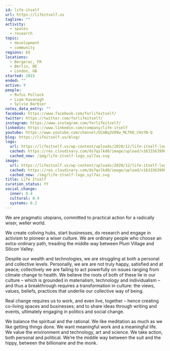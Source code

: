 ```yaml
---
id: life-itself
url: https://lifeitself.us
tagline: ""
activity:
  - spaces
  - research
topic:
  - development
  - community
regions: EU
locations:
  - Bergerac, FR
  - Berlin, DE
  - London, GB
started: 2015
ended: ""
active: Y
people:
  - Rufus Pollock
  - Liam Kavanagh
  - Sylvie Barbier
notes_data_entry: ""
facebook: https://www.facebook.com/forlifeitself/
twitter: https://twitter.com/forlifeitself/
instagram: https://www.instagram.com/forlifeitself/
linkedin: https://www.linkedin.com/company/life-itself
youtube: https://www.youtube.com/channel/UCmBq3VO9w_MLTKD_CHsYN-Q
blog: https://lifeitself.us/blog/
logo:
  url: https://lifeitself.us/wp-content/uploads/2020/12/life-itself-logo.svg
  cached: https://res.cloudinary.com/ds7qslkd0/image/upload/v1633363990/Ecosystem%20Mapping/life-itself-logo_syl7ai.svg
  cached_new: /img/life-itself-logo_syl7ai.svg
image:
  url: https://lifeitself.us/wp-content/uploads/2020/12/life-itself-logo.svg
  cached: https://res.cloudinary.com/ds7qslkd0/image/upload/v1633363990/Ecosystem%20Mapping/life-itself-logo_syl7ai.svg
  cached_new: /img/life-itself-logo_syl7ai.svg
title: Life Itself
curation_status: YY
social_change:
  inner: 0.4
  cultural: 0.4
  systems: 0.2
---
```


We are pragmatic utopians, committed to practical action for a radically wiser, weller world. 

We create coliving hubs, start businesses, do research and engage in activism to pioneer a wiser culture. We are ordinary people who choose an extra-ordinary path, treading the middle way between Plum Village and Silicon Valley.

Despite our wealth and technologies, we are struggling at both a personal and collective levels. Personally, we are are not truly happy, satisfied and at peace; collectively we are failing to act powerfully on issues ranging from climate change to health. We believe the roots of both of these lie in our culture – which is grounded in materialism, technology and individualism – and thus a breakthrough requires a transformation in culture: the views, values, beliefs, practices that underlie our collective way of being.

Real change requires us to work, and even live, together – hence creating co-living spaces and businesses; and to share ideas through writing and events, ultimately engaging in politics and social change.

We balance the spiritual and the rational. We like meditation as much as we like getting things done. We want meaningful work and a meaningful life. We value the environment and technology, art and science. We take action, both personal and political. We’re the middle way between the suit and the hippy, between the billionaire and the monk.
